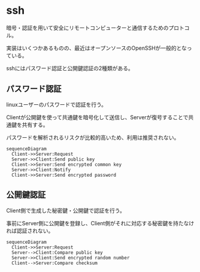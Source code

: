 # ssh

暗号・認証を用いて安全にリモートコンピューターと通信するためのプロトコル。

実装はいくつかあるものの、最近はオープンソースのOpenSSHが一般的となっている。

sshにはパスワード認証と公開鍵認証の2種類がある。

## パスワード認証

linuxユーザーのパスワードで認証を行う。

Clientが公開鍵を使って共通鍵を暗号化して送信し、Serverが復号することで共通鍵を共有する。

パスワードを解析されるリスクが比較的高いため、利用は推奨されない。

```mermaid
sequenceDiagram
  Client->>Server:Request
  Server->>Client:Send public key
  Client->>Server:Send encrypted common key
  Server->>Client:Notify
  Client->>Server:Send encrypted password
```

## 公開鍵認証

Client側で生成した秘密鍵・公開鍵で認証を行う。

事前にServer側に公開鍵を登録し、Client側がそれに対応する秘密鍵を持たなければ認証されない。

```mermaid
sequenceDiagram
  Client->>Server:Request
  Server-->Client:Compare public key
  Server->>Client:Send encrypted random number
  Client-->Server:Compare checksum
```
